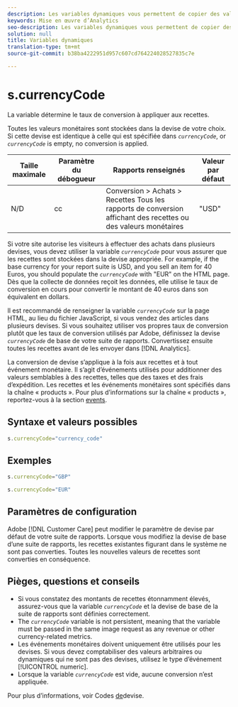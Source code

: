 ```yaml
---
description: Les variables dynamiques vous permettent de copier des valeurs d’une variable vers une autre sans entrer les valeurs complètes à plusieurs reprises dans les demandes d’image sur votre site.
keywords: Mise en œuvre d’Analytics
seo-description: Les variables dynamiques vous permettent de copier des valeurs d’une variable vers une autre sans entrer les valeurs complètes à plusieurs reprises dans les demandes d’image sur votre site.
solution: null
title: Variables dynamiques
translation-type: tm+mt
source-git-commit: b38ba4222951d957c607cd764224028527835c7e

---
```



# s.currencyCode

La variable détermine le taux de conversion à appliquer aux recettes. 

Toutes les valeurs monétaires sont stockées dans la devise de votre choix. Si cette devise est identique à celle qui est spécifiée dans *`currencyCode`*, or *`currencyCode`* is empty, no conversion is applied.

| Taille maximale | Paramètre du débogueur | Rapports renseignés | Valeur par défaut |
|--- |--- |--- |--- |
| N/D | cc | Conversion &gt; Achats &gt; Recettes Tous les rapports de conversion affichant des recettes ou des valeurs monétaires | "USD" |

Si votre site autorise les visiteurs à effectuer des achats dans plusieurs devises, vous devez utiliser la variable *`currencyCode`* pour vous assurer que les recettes sont stockées dans la devise appropriée. For example, if the base currency for your report suite is USD, and you sell an item for 40 Euros, you should populate the *`currencyCode`* with "EUR" on the HTML page. Dès que la collecte de données reçoit les données, elle utilise le taux de conversion en cours pour convertir le montant de 40 euros dans son équivalent en dollars.

Il est recommandé de renseigner la variable *`currencyCode`* sur la page HTML, au lieu du fichier JavaScript, si vous vendez des articles dans plusieurs devises. Si vous souhaitez utiliser vos propres taux de conversion plutôt que les taux de conversion utilisés par Adobe, définissez la devise *`currencyCode`* de base de votre suite de rapports. Convertissez ensuite toutes les recettes avant de les envoyer dans [!DNL Analytics].

La conversion de devise s’applique à la fois aux recettes et à tout événement monétaire. Il s’agit d’événements utilisés pour additionner des valeurs semblables à des recettes, telles que des taxes et des frais d’expédition. Les recettes et les événements monétaires sont spécifiés dans la chaîne « products ». Pour plus d’informations sur la chaîne « products », reportez-vous à la section [events](https://docs.adobe.com/content/help/en/analytics/implementation/analytics-basics/ref-events.html).

## Syntaxe et valeurs possibles

```js
s.currencyCode="currency_code"
```

## Exemples

```js
s.currencyCode="GBP"
```

```js
s.currencyCode="EUR"
```

## Paramètres de configuration

Adobe [!DNL Customer Care] peut modifier le paramètre de devise par défaut de votre suite de rapports. Lorsque vous modifiez la devise de base d’une suite de rapports, les recettes existantes figurant dans le système ne sont pas converties. Toutes les nouvelles valeurs de recettes sont converties en conséquence.

## Pièges, questions et conseils

* Si vous constatez des montants de recettes étonnamment élevés, assurez-vous que la variable *`currencyCode`* et la devise de base de la suite de rapports sont définies correctement.
* The *`currencyCode`* variable is not persistent, meaning that the variable must be passed in the same image request as any revenue or other currency-related metrics.
* Les événements monétaires doivent uniquement être utilisés pour les devises. Si vous devez comptabiliser des valeurs arbitraires ou dynamiques qui ne sont pas des devises, utilisez le type d’événement [!UICONTROL numeric].
* Lorsque la variable *`currencyCode`* est vide, aucune conversion n’est appliquée.

Pour plus d’informations, voir Codes [de](https://docs.adobe.com/content/help/en/analytics/admin/admin-tools/currency.html)devise.

